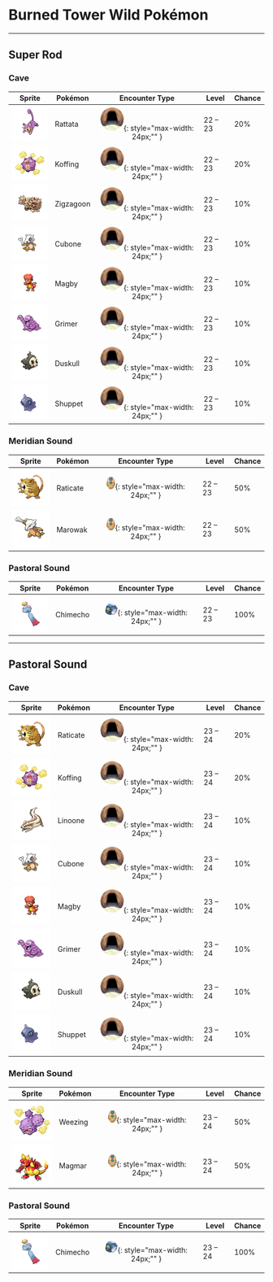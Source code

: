 # Burned Tower Wild Pokémon

---

## Super Rod

### Cave

| Sprite | Pokémon | Encounter Type | Level | Chance |
|:------:|---------|:--------------:|-------|--------|
| ![Rattata](../../assets/sprites/rattata/front.gif "Rattata") | Rattata | ![Cave](../../assets/encounter_types/cave.png "Cave"){: style="max-width: 24px;"" } | 22 – 23 | 20% |
| ![Koffing](../../assets/sprites/koffing/front.gif "Koffing") | Koffing | ![Cave](../../assets/encounter_types/cave.png "Cave"){: style="max-width: 24px;"" } | 22 – 23 | 20% |
| ![Zigzagoon](../../assets/sprites/zigzagoon/front.gif "Zigzagoon") | Zigzagoon | ![Cave](../../assets/encounter_types/cave.png "Cave"){: style="max-width: 24px;"" } | 22 – 23 | 10% |
| ![Cubone](../../assets/sprites/cubone/front.gif "Cubone") | Cubone | ![Cave](../../assets/encounter_types/cave.png "Cave"){: style="max-width: 24px;"" } | 22 – 23 | 10% |
| ![Magby](../../assets/sprites/magby/front.gif "Magby") | Magby | ![Cave](../../assets/encounter_types/cave.png "Cave"){: style="max-width: 24px;"" } | 22 – 23 | 10% |
| ![Grimer](../../assets/sprites/grimer/front.gif "Grimer") | Grimer | ![Cave](../../assets/encounter_types/cave.png "Cave"){: style="max-width: 24px;"" } | 22 – 23 | 10% |
| ![Duskull](../../assets/sprites/duskull/front.gif "Duskull") | Duskull | ![Cave](../../assets/encounter_types/cave.png "Cave"){: style="max-width: 24px;"" } | 22 – 23 | 10% |
| ![Shuppet](../../assets/sprites/shuppet/front.gif "Shuppet") | Shuppet | ![Cave](../../assets/encounter_types/cave.png "Cave"){: style="max-width: 24px;"" } | 22 – 23 | 10% |

### Meridian Sound

| Sprite | Pokémon | Encounter Type | Level | Chance |
|:------:|---------|:--------------:|-------|--------|
| ![Raticate](../../assets/sprites/raticate/front.gif "Raticate") | Raticate | ![Meridian Sound](../../assets/encounter_types/meridian_sound.png "Meridian Sound"){: style="max-width: 24px;"" } | 22 – 23 | 50% |
| ![Marowak](../../assets/sprites/marowak/front.gif "Marowak") | Marowak | ![Meridian Sound](../../assets/encounter_types/meridian_sound.png "Meridian Sound"){: style="max-width: 24px;"" } | 22 – 23 | 50% |

### Pastoral Sound

| Sprite | Pokémon | Encounter Type | Level | Chance |
|:------:|---------|:--------------:|-------|--------|
| ![Chimecho](../../assets/sprites/chimecho/front.gif "Chimecho") | Chimecho | ![Pastoral Sound](../../assets/encounter_types/pastoral_sound.png "Pastoral Sound"){: style="max-width: 24px;"" } | 22 – 23 | 100% |

---

## Pastoral Sound

### Cave

| Sprite | Pokémon | Encounter Type | Level | Chance |
|:------:|---------|:--------------:|-------|--------|
| ![Raticate](../../assets/sprites/raticate/front.gif "Raticate") | Raticate | ![Cave](../../assets/encounter_types/cave.png "Cave"){: style="max-width: 24px;"" } | 23 – 24 | 20% |
| ![Koffing](../../assets/sprites/koffing/front.gif "Koffing") | Koffing | ![Cave](../../assets/encounter_types/cave.png "Cave"){: style="max-width: 24px;"" } | 23 – 24 | 20% |
| ![Linoone](../../assets/sprites/linoone/front.gif "Linoone") | Linoone | ![Cave](../../assets/encounter_types/cave.png "Cave"){: style="max-width: 24px;"" } | 23 – 24 | 10% |
| ![Cubone](../../assets/sprites/cubone/front.gif "Cubone") | Cubone | ![Cave](../../assets/encounter_types/cave.png "Cave"){: style="max-width: 24px;"" } | 23 – 24 | 10% |
| ![Magby](../../assets/sprites/magby/front.gif "Magby") | Magby | ![Cave](../../assets/encounter_types/cave.png "Cave"){: style="max-width: 24px;"" } | 23 – 24 | 10% |
| ![Grimer](../../assets/sprites/grimer/front.gif "Grimer") | Grimer | ![Cave](../../assets/encounter_types/cave.png "Cave"){: style="max-width: 24px;"" } | 23 – 24 | 10% |
| ![Duskull](../../assets/sprites/duskull/front.gif "Duskull") | Duskull | ![Cave](../../assets/encounter_types/cave.png "Cave"){: style="max-width: 24px;"" } | 23 – 24 | 10% |
| ![Shuppet](../../assets/sprites/shuppet/front.gif "Shuppet") | Shuppet | ![Cave](../../assets/encounter_types/cave.png "Cave"){: style="max-width: 24px;"" } | 23 – 24 | 10% |

### Meridian Sound

| Sprite | Pokémon | Encounter Type | Level | Chance |
|:------:|---------|:--------------:|-------|--------|
| ![Weezing](../../assets/sprites/weezing/front.gif "Weezing") | Weezing | ![Meridian Sound](../../assets/encounter_types/meridian_sound.png "Meridian Sound"){: style="max-width: 24px;"" } | 23 – 24 | 50% |
| ![Magmar](../../assets/sprites/magmar/front.gif "Magmar") | Magmar | ![Meridian Sound](../../assets/encounter_types/meridian_sound.png "Meridian Sound"){: style="max-width: 24px;"" } | 23 – 24 | 50% |

### Pastoral Sound

| Sprite | Pokémon | Encounter Type | Level | Chance |
|:------:|---------|:--------------:|-------|--------|
| ![Chimecho](../../assets/sprites/chimecho/front.gif "Chimecho") | Chimecho | ![Pastoral Sound](../../assets/encounter_types/pastoral_sound.png "Pastoral Sound"){: style="max-width: 24px;"" } | 23 – 24 | 100% |

